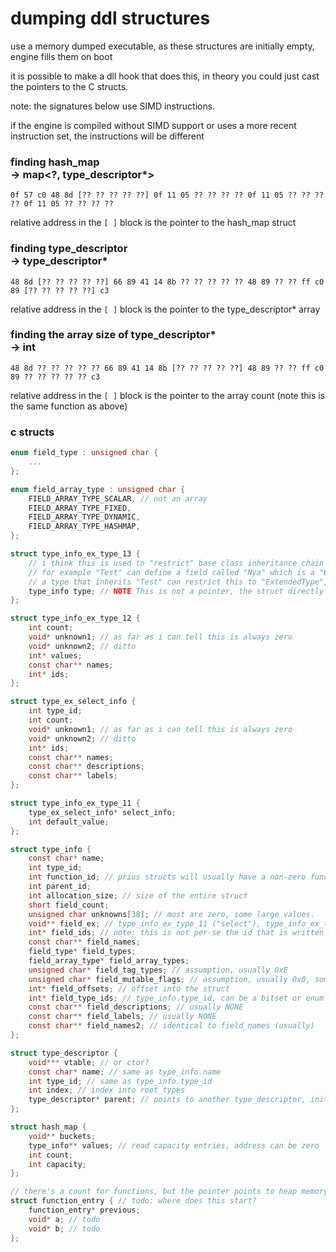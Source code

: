 # dumping ddl structures

use a memory dumped executable, as these structures are initially empty, engine fills them on boot

it is possible to make a dll hook that does this, in theory you could just cast the pointers to the C structs.

note: the signatures below use SIMD instructions. 

if the engine is compiled without SIMD support or uses a more recent instruction set,
the instructions will be different

### finding hash_map<br/>-> map<?, type_descriptor*>

`0f 57 c0 48 8d [?? ?? ?? ?? ??] 0f 11 05 ?? ?? ?? ?? 0f 11 05 ?? ?? ?? ?? 0f 11 05 ?? ?? ?? ??`

relative address in the `[ ]` block is the pointer to the hash_map struct 

### finding type_descriptor<br/>-> type_descriptor*

`48 8d [?? ?? ?? ?? ??] 66 89 41 14 8b ?? ?? ?? ?? ?? 48 89 ?? ?? ff c0 89 [?? ?? ?? ?? ??] c3`

relative address in the `[ ]` block is the pointer to the type_descriptor* array

### finding the array size of type_descriptor*<br/>-> int

`48 8d ?? ?? ?? ?? ?? 66 89 41 14 8b [?? ?? ?? ?? ??] 48 89 ?? ?? ff c0 89 ?? ?? ?? ?? ?? c3`

relative address in the `[ ]` block is the pointer to the array count (note this is the same function as above)

### c structs
```c
enum field_type : unsigned char {
    ...
};

enum field_array_type : unsigned char {
    FIELD_ARRAY_TYPE_SCALAR, // not an array
    FIELD_ARRAY_TYPE_FIXED,
    FIELD_ARRAY_TYPE_DYNAMIC,
    FIELD_ARRAY_TYPE_HASHMAP,
};

struct type_info_ex_type_13 {
    // i think this is used to "restrict" base class inheritance chain
    // for example "Test" can define a field called "Nya" which is a "BaseType"
    // a type that inherits "Test" can restrict this to "ExtendedType", turning "BaseType Nya" to "ExtendedType Nya"
    type_info type; // NOTE This is not a pointer, the struct directly references another type.
};

struct type_info_ex_type_12 {
    int count;
    void* unknown1; // as far as i can tell this is always zero
    void* unknown2; // ditto
    int* values;
    const char** names;
    int* ids;
};

struct type_ex_select_info {
    int type_id;
    int count;
    void* unknown1; // as far as i can tell this is always zero
    void* unknown2; // ditto
    int* ids;
    const char** names;
    const char** descriptions;
    const char** labels;
};

struct type_info_ex_type_11 {
    type_ex_select_info* select_info;
    int default_value;
};

struct type_info {
    const char* name;
    int type_id;
    int function_id; // prius structs will usually have a non-zero function_id
    int parent_id;
    int allocation_size; // size of the entire struct
    short field_count;
    unsigned char unknowns[38]; // most are zero, some large values.
    void** field_ex; // type_info_ex_type_11 ("select"), type_info_ex_type_12 (bitset), type_info_ex_type_13 (object)
    int* field_ids; // note: this is not per-se the id that is written to the file? hash field_name to get the real serialized id
    const char** field_names;
    field_type* field_types;
    field_array_type* field_array_types;
    unsigned char* field_tag_types; // assumption, usually 0xE
    unsigned char* field_mutable_flags; // assumption, usually 0x0, sometimes 0x1
    int* field_offsets; // offset into the struct
    int* field_type_ids; // type_info.type_id, can be a bitset or enum id
    const char** field_descriptions; // usually NONE
    const char** field_labels; // usually NONE
    const char** field_names2; // identical to field_names (usually)
};

struct type_descriptor {
    void*** vtable; // or ctor?
    const char* name; // same as type_info.name
    int type_id; // same as type_info.type_id
    int index; // index into root_types
    type_descriptor* parent; // points to another type_descriptor, init chain?
};

struct hash_map {
    void** buckets;
    type_info** values; // read capacity entries, address can be zero
    int count;
    int capacity;
};

// there's a count for functions, but the pointer points to heap memory so this map is probably dynamic
struct function_entry { // todo: where does this start?
    function_entry* previous;
    void* a; // todo
    void* b; // todo
};
```